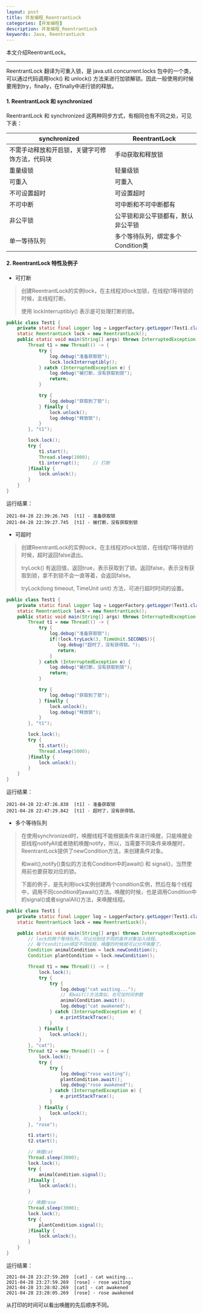 ```yaml
---
layout: post
title: 并发编程_ReentrantLock
categories: [并发编程]
description: 并发编程_ReentrantLock
keywords: Java, ReentrantLock
---
```


  本文介绍ReentrantLock。

---

ReentrantLock 翻译为可重入锁，是 java.util.concurrent.locks 包中的一个类，可以通过代码调用lock() 和 unlock() 方法来进行加锁解锁。因此一般使用的时候要用到try，finally，在finally中进行锁的释放。

#### 1. ReentrantLock 和 synchronized

ReentrantLock 和 synchronized 这两种同步方式，有相同也有不同之处，可见下表：

| synchronized                                   | ReentrantLock                      |
| ---------------------------------------------- | ---------------------------------- |
| 不需手动释放和开启锁，关键字可修饰方法，代码块 | 手动获取和释放锁                   |
| 重量级锁                                       | 轻量级锁                           |
| 可重入                                         | 可重入                             |
| 不可设置超时                                   | 可设置超时                         |
| 不可中断                                       | 可中断和不可中断都有               |
| 非公平锁                                       | 公平锁和非公平锁都有，默认非公平锁 |
| 单一等待队列                                   | 多个等待队列，绑定多个Condition类  |

#### 2. ReentrantLock 特性及例子

- 可打断

> 创建ReentrantLock的实例lock，在主线程对lock加锁，在线程t1等待锁的时候，主线程打断。
>
> 使用 lockInterruptibly() 表示是可处理打断的锁。

```` java
public class Test1 {
    private static final Logger log = LoggerFactory.getLogger(Test1.class);
    static ReentrantLock lock = new ReentrantLock();
    public static void main(String[] args) throws InterruptedException {
        Thread t1 = new Thread(() -> {
            try {
                log.debug("准备获取锁");
                lock.lockInterruptibly();
            } catch (InterruptedException e) {
                log.debug("被打断，没有获取到锁");
                return;
            }

            try {
                log.debug("获取到了锁");
            } finally {
                lock.unlock();
                log.debug("释放锁");
            }
        }, "t1");

        lock.lock();
        try {
            t1.start();
            Thread.sleep(1000);
            t1.interrupt();     // 打断
        }finally {
            lock.unlock();
        }
    }
}
````

运行结果：

```` 
2021-04-28 22:39:26.745  [t1] - 准备获取锁
2021-04-28 22:39:27.745  [t1] - 被打断，没有获取到锁
````



- 可超时

> 创建ReentrantLock的实例lock，在主线程对lock加锁，在线程t1等待锁的时候，超时返回false退出。
>
> tryLock() 有返回值，返回true，表示获取到了锁。返回false，表示没有获取到锁，拿不到锁不会一直等着，会返回false。
>
> tryLock(long timeout, TimeUnit unit) 方法，可进行超时时间的设置。

```` java
public class Test1 {
    private static final Logger log = LoggerFactory.getLogger(Test1.class);
    static ReentrantLock lock = new ReentrantLock();
    public static void main(String[] args) throws InterruptedException {
        Thread t1 = new Thread(() -> {
            try {
                log.debug("准备获取锁");
                if(!lock.tryLock(3, TimeUnit.SECONDS)){
                   log.debug("超时了，没有获得锁。");
                   return;
                }
            } catch (InterruptedException e) {
                log.debug("被打断，没有获取到锁");
                return;
            }

            try {
                log.debug("获取到了锁");
            } finally {
                lock.unlock();
                log.debug("释放锁");
            }
        }, "t1");

        lock.lock();
        try {
            t1.start();
            Thread.sleep(5000);
        }finally {
            lock.unlock();
        }
    }
}
````

运行结果：

```` 
2021-04-28 22:47:26.838  [t1] - 准备获取锁
2021-04-28 22:47:29.842  [t1] - 超时了，没有获得锁。
````



- 多个等待队列

> 在使用synchronized时，唤醒线程不能根据条件来进行唤醒，只能唤醒全部线程notifyAll或者随机唤醒notify，所以，当需要不同条件来唤醒时，ReentrantLock提供了newCondition方法，来创建条件对象。
>
> 和wait(),notify()类似的方法有Condition中的await() 和 signal()，当然使用前也要获取对应的锁。
>
> 下面的例子，是先利用lock实例创建两个condition实例，然后在每个线程中，调用不同condition的await()方法。唤醒的时候，也是调用Condition中的signal()或者signalAll()方法，来唤醒线程。

```` java
public class Test1 {
    private static final Logger log = LoggerFactory.getLogger(Test1.class);
    static ReentrantLock lock = new ReentrantLock();

    public static void main(String[] args) throws InterruptedException {
        // lock的两个等待队列，可以分别往不同的条件对象加入线程。
        // 每个condition绑定不同线程，唤醒的时候就可以分开唤醒了。
        Condition animalCondition = lock.newCondition();
        Condition plantCondition = lock.newCondition();

        Thread t1 = new Thread(() -> {
            lock.lock();
            try {
                try {
                    log.debug("cat waiting...");
                    // 和wait()方法类似，也可加时间参数
                    animalCondition.await();
                    log.debug("cat awakened");
                } catch (InterruptedException e) {
                    e.printStackTrace();
                }
            } finally {
                lock.unlock();
            }
        }, "cat");
        Thread t2 = new Thread(() -> {
            lock.lock();
            try {
                try {
                    log.debug("rose waiting");
                    plantCondition.await();
                    log.debug("rose awakened");
                } catch (InterruptedException e) {
                    e.printStackTrace();
                }
            } finally {
                lock.unlock();
            }
        }, "rose");

        t1.start();
        t2.start();

        // 唤醒cat
        Thread.sleep(3000);
        lock.lock();
        try {
            animalCondition.signal();
        }finally {
            lock.unlock();
        }

        // 唤醒rose
        Thread.sleep(3000);
        lock.lock();
        try {
            plantCondition.signal();
        }finally {
            lock.unlock();
        }
    }
}
````

运行结果：

```` 
2021-04-28 23:27:59.269  [cat] - cat waiting...
2021-04-28 23:27:59.269  [rose] - rose waiting
2021-04-28 23:28:02.269  [cat] - cat awakened
2021-04-28 23:28:05.269  [rose] - rose awakened
````

从打印的时间可以看出唤醒的先后顺序不同。